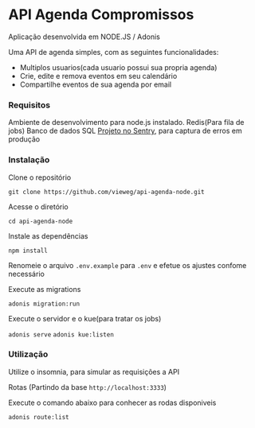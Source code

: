 # API Agenda Compromissos

Aplicação desenvolvida em NODE.JS / Adonis

Uma API de agenda simples, com as seguintes funcionalidades:

- Multiplos usuarios(cada usuario possui sua propria agenda)
- Crie, edite e remova eventos em seu calendário
- Compartilhe eventos de sua agenda por email

### Requisitos

Ambiente de desenvolvimento para node.js instalado. 
Redis(Para fila de jobs) 
Banco de dados SQL 
[Projeto no Sentry](https://sentry.io), para captura de erros em produção

### Instalação

Clone o repositório

`git clone https://github.com/vieweg/api-agenda-node.git`

Acesse o diretório

`cd api-agenda-node`

Instale as dependências

`npm install`

Renomeie o arquivo `.env.example` para `.env` e efetue os ajustes confome necessário

Execute as migrations

`adonis migration:run`

Execute o servidor e o kue(para tratar os jobs)

`adonis serve`
`adonis kue:listen`

### Utilização

Utilize o insomnia, para simular as requisições a API

Rotas (Partindo da base `http://localhost:3333`)

Execute o comando abaixo para conhecer as rodas disponiveis

`adonis route:list`

